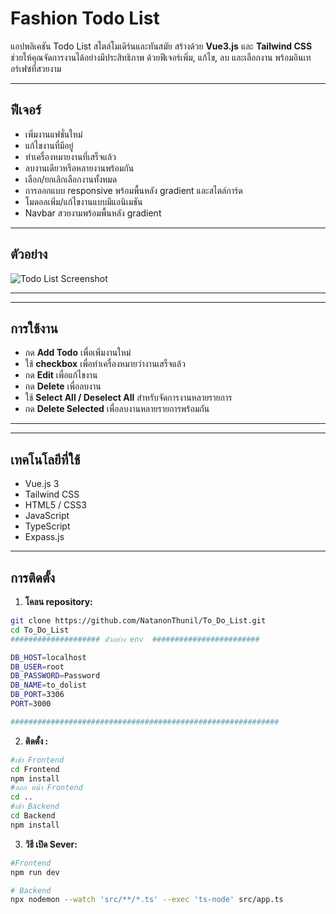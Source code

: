 # Fashion Todo List

แอปพลิเคชัน Todo List สไตล์โมเดิร์นและทันสมัย สร้างด้วย **Vue3.js** และ **Tailwind CSS**  
ช่วยให้คุณจัดการงานได้อย่างมีประสิทธิภาพ ด้วยฟีเจอร์เพิ่ม, แก้ไข, ลบ และเลือกงาน พร้อมอินเทอร์เฟซที่สวยงาม

---

## ฟีเจอร์

- เพิ่มงานแฟชั่นใหม่
- แก้ไขงานที่มีอยู่
- ทำเครื่องหมายงานที่เสร็จแล้ว
- ลบงานเดียวหรือหลายงานพร้อมกัน
- เลือก/ยกเลิกเลือกงานทั้งหมด
- การออกแบบ responsive พร้อมพื้นหลัง gradient และสไตล์การ์ด
- โมดอลเพิ่ม/แก้ไขงานแบบมีแอนิเมชัน
- Navbar สวยงามพร้อมพื้นหลัง gradient

---

## ตัวอย่าง

![Todo List Screenshot](./screenshot.png)

---

---

## การใช้งาน

- กด **Add Todo** เพื่อเพิ่มงานใหม่
- ใช้ **checkbox** เพื่อทำเครื่องหมายว่างานเสร็จแล้ว
- กด **Edit** เพื่อแก้ไขงาน
- กด **Delete** เพื่อลบงาน
- ใช้ **Select All / Deselect All** สำหรับจัดการงานหลายรายการ
- กด **Delete Selected** เพื่อลบงานหลายรายการพร้อมกัน
---

---

## เทคโนโลยีที่ใช้

- Vue.js 3
- Tailwind CSS
- HTML5 / CSS3
- JavaScript
- TypeScript
- Expass.js


---

## การติดตั้ง

1. **โคลน repository:**

```bash
git clone https://github.com/NatanonThunil/To_Do_List.git
cd To_Do_List
#################### ตัวอย่าง env  ########################

DB_HOST=localhost
DB_USER=root
DB_PASSWORD=Password
DB_NAME=to_dolist
DB_PORT=3306
PORT=3000

############################################################

```
2. **ติดตั้ง :**
```bash
#เข้า Frontend
cd Frontend
npm install
#ออก หน้า Frontend
cd ..
#เข้า Backend
cd Backend
npm install

```
3. **วิธี เปิด Sever:**
```bash
#Frontend
npm run dev

# Backend
npx nodemon --watch 'src/**/*.ts' --exec 'ts-node' src/app.ts

```

